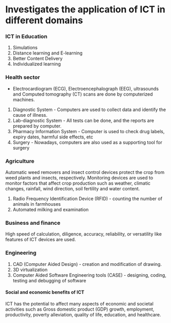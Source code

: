 
#  Investigates the application of ICT in different domains


### ICT in Education

1. Simulations
2. Distance learning and E-learning
3. Better Content Delivery
4. Individualized learning

### Health sector
- Electrocardiogram (ECG), Electroencephalograph (EEG), ultrasounds and Computed tomography (CT) scans are done by computerized machines.

1. Diagnostic System - Computers are used to collect data and identify the  cause of illness.
2. Lab-diagnostic System - All tests can be done, and the reports are prepared  by computer.
3. Pharmacy Information System - Computer is used to check drug labels,  expiry dates, harmful side effects, etc
4. Surgery - Nowadays, computers are also used as a supporting tool for  surgery


### Agriculture

Automatic weed removers  and insect control devices protect the crop from weed plants and insects, respectively. Monitoring devices are used to monitor factors that affect crop production such as weather, climatic changes, rainfall, wind direction, soil fertility and water content.

1. Radio Frequency Identification Device (RFID) - counting the number of animals in farmhouses
2. Automated milking and examination

### Business and finance

High speed of calculation, diligence, accuracy, reliability, or versatility like features of ICT devices are used.

### Engineering

1. CAD (Computer Aided Design) - creation and modification of drawing.
2. 3D virtualization 
3. Computer Aided Software Engineering tools (CASE) - designing, coding, testing and debugging of software

#### Social and economic benefits of ICT
ICT has the potential to affect many  aspects of economic and societal activities such as Gross domestic product  (GDP) growth, employment, productivity, poverty alleviation, quality of life, education, and healthcare.

